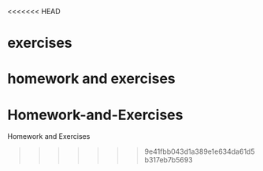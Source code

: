<<<<<<< HEAD
# exercises
homework and exercises
=======
# Homework-and-Exercises
Homework and Exercises
>>>>>>> 9e41fbb043d1a389e1e634da61d5b317eb7b5693
